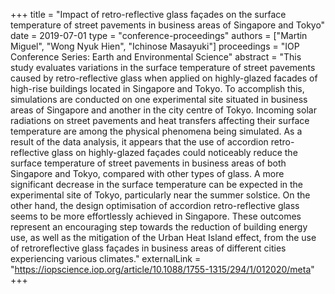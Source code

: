 +++
title = "Impact of retro-reflective glass façades on the surface temperature of street pavements in business areas of Singapore and Tokyo"
date = 2019-07-01
type = "conference-proceedings"
authors = ["Martin Miguel", "Wong Nyuk Hien", "Ichinose Masayuki"]
proceedings = "IOP Conference Series: Earth and Environmental Science"
abstract = "This study evaluates variations in the surface temperature of street pavements caused by retro-reflective glass when applied on highly-glazed facades of high-rise buildings located in Singapore and Tokyo. To accomplish this, simulations are conducted on one experimental site situated in business areas of Singapore and another in the city centre of Tokyo. Incoming solar radiations on street pavements and heat transfers affecting their surface temperature are among the physical phenomena being simulated. As a result of the data analysis, it appears that the use of accordion retro-reflective glass on highly-glazed façades could noticeably reduce the surface temperature of street pavements in business areas of both Singapore and Tokyo, compared with other types of glass. A more significant decrease in the surface temperature can be expected in the experimental site of Tokyo, particularly near the summer solstice. On the other hand, the design optimisation of accordion retro-reflective glass seems to be more effortlessly achieved in Singapore. These outcomes represent an encouraging step towards the reduction of building energy use, as well as the mitigation of the Urban Heat Island effect, from the use of retroreflective glass façades in business areas of different cities experiencing various climates."
externalLink = "https://iopscience.iop.org/article/10.1088/1755-1315/294/1/012020/meta"
+++